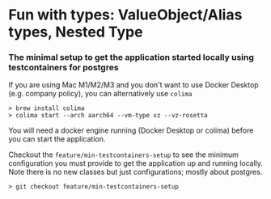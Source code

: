 # Fun with types:  ValueObject/Alias types, Nested Type 

### The minimal setup to get the application started locally using testcontainers for postgres

If you are using Mac M1/M2/M3 and you don't want to use Docker Desktop (e.g. company policy), you can alternatively 
use `colima`

```
> brew install colima
> colima start --arch aarch64 --vm-type vz --vz-rosetta
```

You will need a docker engine running (Docker Desktop or colima) before you can start the application.

Checkout the `feature/min-testcontainers-setup` to see the minimum configuration you must provide to get the 
application up and running locally.  Note there is no new classes but just configurations; mostly about postgres.

```
> git checkout feature/min-testcontainers-setup
```